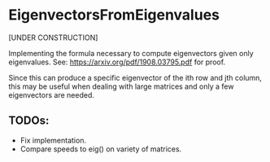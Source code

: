 # EigenvectorsFromEigenvalues
[UNDER CONSTRUCTION]

Implementing the formula necessary to compute eigenvectors given only eigenvalues.
See: https://arxiv.org/pdf/1908.03795.pdf for proof.

Since this can produce a specific eigenvector of the ith row and jth column, this may be useful when dealing with large matrices and only a few eigenvectors are needed.

## TODOs: 
- Fix implementation.
- Compare speeds to eig() on variety of matrices.
